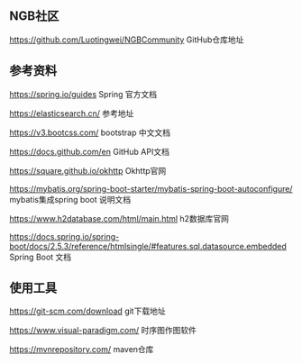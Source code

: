 ## NGB社区

https://github.com/Luotingwei/NGBCommunity GitHub仓库地址

## 参考资料

https://spring.io/guides Spring 官方文档

https://elasticsearch.cn/ 参考地址

https://v3.bootcss.com/ bootstrap 中文文档

https://docs.github.com/en GitHub API文档

https://square.github.io/okhttp Okhttp官网

https://mybatis.org/spring-boot-starter/mybatis-spring-boot-autoconfigure/ mybatis集成spring boot 说明文档

https://www.h2database.com/html/main.html h2数据库官网

https://docs.spring.io/spring-boot/docs/2.5.3/reference/htmlsingle/#features.sql.datasource.embedded Spring Boot 文档

## 使用工具

https://git-scm.com/download git下载地址

https://www.visual-paradigm.com/ 时序图作图软件

https://mvnrepository.com/ maven仓库